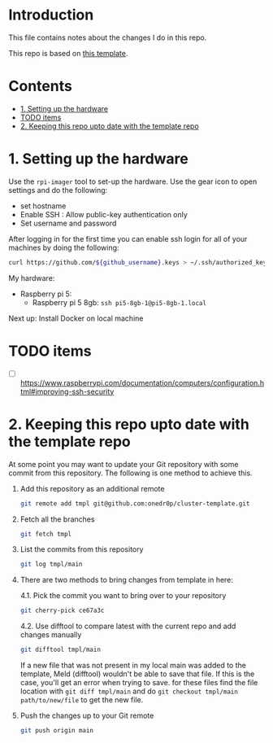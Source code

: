 # Introduction <!-- omit in toc -->

This file contains notes about the changes I do in this repo. 

This repo is based on [this template](https://github.com/onedr0p/cluster-template). 

# Contents <!-- omit in toc -->

- [1. Setting up the hardware](#1-setting-up-the-hardware)
- [TODO items](#todo-items)
- [2. Keeping this repo upto date with the template repo](#2-keeping-this-repo-upto-date-with-the-template-repo)


# 1. Setting up the hardware

Use the `rpi-imager` tool to set-up the hardware. Use the gear icon to open settings and do the following:
- set hostname
- Enable SSH : Allow public-key authentication only
- Set username and password

After logging in for the first time you can enable ssh login for all of your machines by doing the following: 

```bash
curl https://github.com/${github_username}.keys > ~/.ssh/authorized_keys
```

My hardware: 
- Raspberry pi 5: 
  - Raspberry pi 5 8gb: `ssh pi5-8gb-1@pi5-8gb-1.local`

Next up: Install Docker on local machine

# TODO items

- [ ] https://www.raspberrypi.com/documentation/computers/configuration.html#improving-ssh-security

# 2. Keeping this repo upto date with the template repo

At some point you may want to update your Git repository with some commit from this repository. The following is one method to achieve this.

1. Add this repository as an additional remote

    ```sh
    git remote add tmpl git@github.com:onedr0p/cluster-template.git
    ```

2. Fetch all the branches

    ```sh
    git fetch tmpl
    ```

3. List the commits from this repository

    ```sh
    git log tmpl/main
    ```

4. There are two methods to bring changes from template in here: 
   
   4.1. Pick the commit you want to bring over to your repository

    ```sh
    git cherry-pick ce67a3c
    ```

   4.2. Use difftool to compare latest with the current repo and add changes manually

   ```bash
   git difftool tmpl/main
   ```

   If a new file that was not present in my local main was added to the template, Meld (difftool) wouldn't be able to save that file. If this is the case, you'll get an error when trying to save. for these files find the file location with `git diff tmpl/main` and do `git checkout tmpl/main path/to/new/file` to get the new file. 


5. Push the changes up to your Git remote

    ```sh
    git push origin main
    ```
